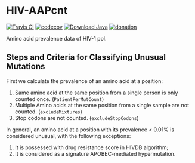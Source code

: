 # HIV-AAPcnt

[![Travis CI](https://api.travis-ci.org/hivdb/hiv-aapcnt.svg?branch=master)](https://travis-ci.org/hivdb/hiv-aapcnt)
[![codecov](https://codecov.io/gh/hivdb/hiv-aapcnt/branch/master/graph/badge.svg)](https://codecov.io/gh/hivdb/hiv-aapcnt)
[![Download Java](https://api.bintray.com/packages/hivdb/hivdb/hiv-aapcnt/images/download.svg)](https://bintray.com/hivdb/hivdb/hiv-aapcnt/_latestVersion)
[![donation](https://img.shields.io/badge/Donate-Stanford_Giving-green.svg)](https://giving.stanford.edu/goto/shafergift)

Amino acid prevalence data of HIV-1 pol.

## Steps and Criteria for Classifying Unusual Mutations

First we calculate the prevalence of an amino acid at a position:

1. Same amino acid at the same position from a single person is only
   counted once. (`PatientPerMutCount`)
2. Multiple Amino acids at the same position from a single sample are not
   counted. (`excludeMixtures`)
3. Stop codons are not counted. (`excludeStopCodons`)

In general, an amino acid at a position with its prevalence < 0.01% is
considered unusual, with the following exceptions:

1. It is possessed with drug resistance score in HIVDB algorithm;
2. It is considered as a signature APOBEC-mediated hypermutation.
